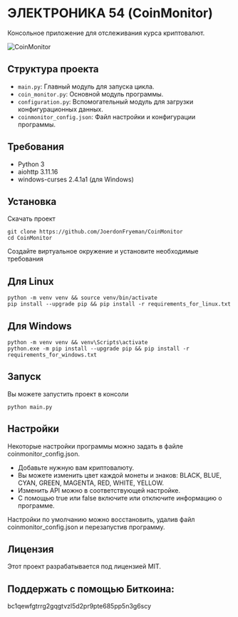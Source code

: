 # ЭЛЕКТРОНИКА 54 (CoinMonitor)

 Консольное приложение для отслеживания курса криптовалют.
 
 ![CoinMonitor](https://github.com/user-attachments/assets/3fbf74a7-760c-4100-8107-41a4e2cf2429)
 
## Структура проекта

- `main.py`: Главный модуль для запуска цикла.
- `coin_monitor.py`: Основной модуль программы.
- `configuration.py`: Вспомогательный модуль для загрузки конфигурационных данных.
- `coinmonitor_config.json`: Файл настройки и конфигурации программы.

## Требования

- Python 3
- aiohttp 3.11.16
- windows-curses 2.4.1a1 (для Windows)

## Установка

Скачать проект

``` console
git clone https://github.com/JoerdonFryeman/CoinMonitor
cd CoinMonitor
```

Создайте виртуальное окружение и установите необходимые требования

## Для Linux
``` console
python -m venv venv && source venv/bin/activate
pip install --upgrade pip && pip install -r requirements_for_linux.txt
```

## Для Windows
``` console
python -m venv venv && venv\Scripts\activate
python.exe -m pip install --upgrade pip && pip install -r requirements_for_windows.txt
```

## Запуск
Вы можете запустить проект в консоли

``` console
python main.py
```

## Настройки

Некоторые настройки программы можно задать в файле coinmonitor_config.json.

- Добавьте нужную вам криптовалюту.
- Вы можете изменить цвет каждой монеты и знаков: BLACK, BLUE, CYAN, GREEN, MAGENTA, RED, WHITE, YELLOW.
- Изменить API можно в соответствующей настройке.
- С помощью true или false включите или отключите информацию о программе.

Настройки по умолчанию можно восстановить, удалив файл coinmonitor_config.json и перезапустив программу.

## Лицензия

Этот проект разрабатывается под лицензией MIT.

## Поддержать с помощью Биткоина:

bc1qewfgtrrg2gqgtvzl5d2pr9pte685pp5n3g6scy
